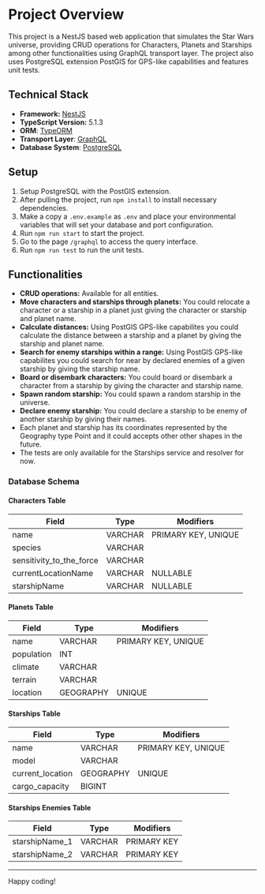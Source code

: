 # Project Overview

This project is a NestJS based web application that simulates the Star Wars universe, providing CRUD operations for Characters, Planets and Starships among other functionalities using GraphQL transport layer. The project also uses PostgreSQL extension PostGIS for GPS-like capabilities and features unit tests.

## Technical Stack

- **Framework:** [NestJS](https://nestjs.com/)
- **TypeScript Version:** 5.1.3
- **ORM**: [TypeORM](https://typeorm.io/)
- **Transport Layer**: [GraphQL](https://graphql.org/)
- **Database System**: [PostgreSQL](https://www.postgresql.org/)

## Setup

1. Setup PostgreSQL with the PostGIS extension.
2. After pulling the project, run `npm install` to install necessary dependencies.
3. Make a copy a `.env.example` as `.env` and place your environmental variables that will set your database and port configuration. 
4. Run `npm run start` to start the project.
5. Go to the page `/graphql` to access the query interface.
6. Run `npm run test` to run the unit tests.

## Functionalities

- **CRUD operations:** Available for all entities.
- **Move characters and starships through planets:** You could relocate a character or a starship in a planet just giving the character or starship and planet name.
- **Calculate distances:** Using PostGIS GPS-like capabilites you could calculate the distance between a starship and a planet by giving the starship and planet name.
- **Search for enemy starships within a range:** Using PostGIS GPS-like capabilites you could search for near by declared enemies of a given starship by giving the starship name.
- **Board or disembark characters:** You could board or disembark a character from a starship by giving the character and starship name.
- **Spawn random starship:** You could spawn a random starship in the universe.
- **Declare enemy starship:** You could declare a starship to be enemy of another starship by giving their names.
- Each planet and starship has its coordinates represented by the Geography type Point and it could accepts other other shapes in the future.
- The tests are only available for the Starships service and resolver for now. 

### Database Schema

#### Characters Table

| Field                      | Type          | Modifiers             |
|----------------------------|---------------|-----------------------|
| name                       | VARCHAR       | PRIMARY KEY, UNIQUE   |
| species                    | VARCHAR       |                       |
| sensitivity_to_the_force   | VARCHAR       |                       |
| currentLocationName        | VARCHAR       | NULLABLE              |
| starshipName               | VARCHAR       | NULLABLE              |

#### Planets Table

| Field                      | Type          | Modifiers             |
|----------------------------|---------------|-----------------------|
| name                       | VARCHAR       | PRIMARY KEY, UNIQUE   |
| population                 | INT           |                       |
| climate                    | VARCHAR       |                       |
| terrain                    | VARCHAR       |                       |
| location                   | GEOGRAPHY     | UNIQUE                |

#### Starships Table

| Field                      | Type          | Modifiers             |
|----------------------------|---------------|-----------------------|
| name                       | VARCHAR       | PRIMARY KEY, UNIQUE   |
| model                      | VARCHAR       |                       |
| current_location           | GEOGRAPHY     | UNIQUE                |
| cargo_capacity             | BIGINT        |                       |

#### Starships Enemies Table

| Field                      | Type          | Modifiers             |
|----------------------------|---------------|-----------------------|
| starshipName_1             | VARCHAR       | PRIMARY KEY           |
| starshipName_2             | VARCHAR       | PRIMARY KEY           |

---

Happy coding!

